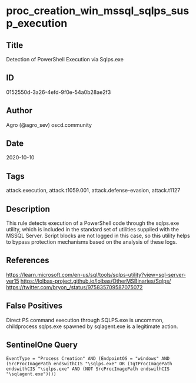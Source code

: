 # proc_creation_win_mssql_sqlps_susp_execution

## Title
Detection of PowerShell Execution via Sqlps.exe

## ID
0152550d-3a26-4efd-9f0e-54a0b28ae2f3

## Author
Agro (@agro_sev) oscd.community

## Date
2020-10-10

## Tags
attack.execution, attack.t1059.001, attack.defense-evasion, attack.t1127

## Description
This rule detects execution of a PowerShell code through the sqlps.exe utility, which is included in the standard set of utilities supplied with the MSSQL Server.
Script blocks are not logged in this case, so this utility helps to bypass protection mechanisms based on the analysis of these logs.


## References
https://learn.microsoft.com/en-us/sql/tools/sqlps-utility?view=sql-server-ver15
https://lolbas-project.github.io/lolbas/OtherMSBinaries/Sqlps/
https://twitter.com/bryon_/status/975835709587075072

## False Positives
Direct PS command execution through SQLPS.exe is uncommon, childprocess sqlps.exe spawned by sqlagent.exe is a legitimate action.

## SentinelOne Query
```
EventType = "Process Creation" AND (EndpointOS = "windows" AND (SrcProcImagePath endswithCIS "\sqlps.exe" OR (TgtProcImagePath endswithCIS "\sqlps.exe" AND (NOT SrcProcImagePath endswithCIS "\sqlagent.exe"))))

```